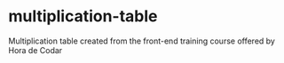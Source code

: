 # multiplication-table
Multiplication table created from the front-end training course offered by Hora de Codar
